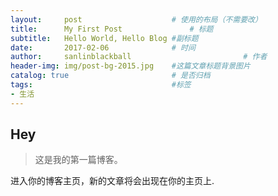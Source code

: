 ```yaml
---
layout:     post   				    # 使用的布局（不需要改）
title:      My First Post 				# 标题
subtitle:   Hello World, Hello Blog #副标题
date:       2017-02-06 				# 时间
author:     sanlinblackball 						# 作者
header-img: img/post-bg-2015.jpg 	#这篇文章标题背景图片
catalog: true 						# 是否归档
tags:								#标签
- 生活
---
```


## Hey
>这是我的第一篇博客。

进入你的博客主页，新的文章将会出现在你的主页上.
